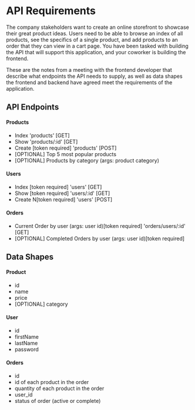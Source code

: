 # API Requirements
The company stakeholders want to create an online storefront to showcase their great product ideas. Users need to be able to browse an index of all products, see the specifics of a single product, and add products to an order that they can view in a cart page. You have been tasked with building the API that will support this application, and your coworker is building the frontend.

These are the notes from a meeting with the frontend developer that describe what endpoints the API needs to supply, as well as data shapes the frontend and backend have agreed meet the requirements of the application. 

## API Endpoints
#### Products
- Index 'products' [GET] 
- Show 'products/:id' [GET] 
- Create [token required] 'products' [POST]
- [OPTIONAL] Top 5 most popular products 
- [OPTIONAL] Products by category (args: product category)

#### Users
- Index [token required] 'users' [GET] 
- Show [token required] 'users/:id' [GET]
- Create N[token required] 'users' [POST] 

#### Orders
  - Current Order by user (args: user id)[token required] 'orders/users/:id' [GET]
- [OPTIONAL] Completed Orders by user (args: user id)[token required]

## Data Shapes
#### Product
-  id
- name
- price
- [OPTIONAL] category

#### User
- id
- firstName
- lastName
- password

#### Orders
- id
- id of each product in the order
- quantity of each product in the order
- user_id
- status of order (active or complete)

